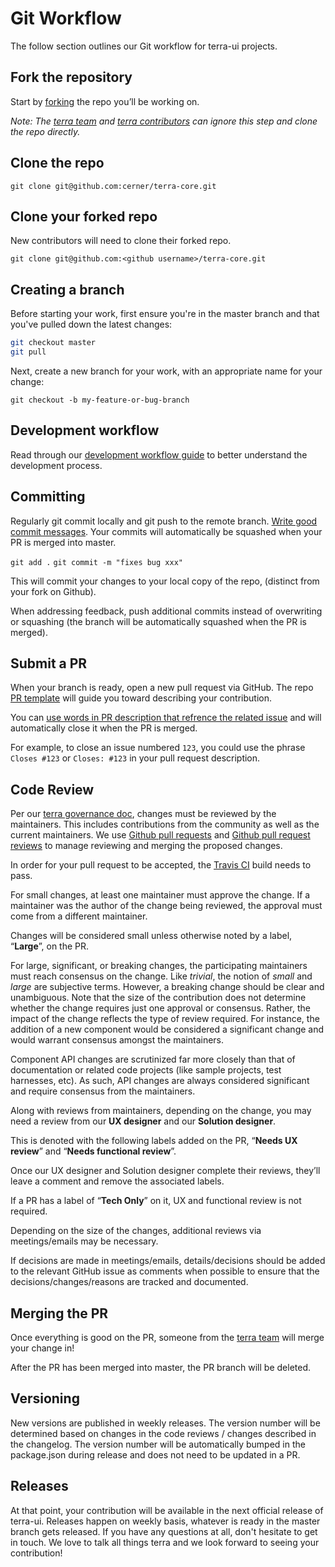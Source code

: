 # Git Workflow
The follow section outlines our Git workflow for terra-ui projects.

## Fork the repository

Start by [forking](https://help.github.com/articles/fork-a-repo/) the repo you’ll be working on.

_Note: The [terra team](https://github.com/orgs/cerner/teams/terra) and [terra contributors](https://github.com/orgs/cerner/teams/terra-contributors) can ignore this step and clone the repo directly._

## Clone the repo

`git clone git@github.com:cerner/terra-core.git`

## Clone your forked repo

New contributors will need to clone their forked repo.

`git clone git@github.com:<github username>/terra-core.git`

## Creating a branch

Before starting your work, first ensure you're in the master branch and that you've pulled down the latest changes:

```sh
git checkout master
git pull
```

Next, create a new branch for your work, with an appropriate name for your change:

`git checkout -b my-feature-or-bug-branch`

## Development workflow

Read through our [development workflow guide](#/contributing/terra-ui/developer-workflow) to better understand the development process.

## Committing

Regularly git commit locally and git push to the remote branch. [Write good commit messages](http://tbaggery.com/2008/04/19/a-note-about-git-commit-messages.html).
Your commits will automatically be squashed when your PR is merged into master.

`git add .`
`git commit -m "fixes bug xxx"`


This will commit your changes to your local copy of the repo, (distinct from your fork on Github).

When addressing feedback, push additional commits instead of overwriting or squashing (the branch will be automatically squashed when the PR is merged).

## Submit a PR

When your branch is ready, open a new pull request via GitHub. The repo [PR template](https://github.com/cerner/terra-ui/blob/master/.github/PULL_REQUEST_TEMPLATE.md) will guide you toward describing your contribution.

You can [use words in PR description that refrence the related issue](https://help.github.com/articles/closing-issues-using-keywords/) and will automatically close it when the PR is merged.

For example, to close an issue numbered `123`, you could use the phrase `Closes #123` or `Closes: #123` in your pull request description.

## Code Review

Per our [terra governance doc](https://github.com/cerner/terra-ui/blob/master/GOVERNANCE.md), changes must be reviewed by the maintainers. This includes contributions from the community as well as the current maintainers. We use [Github pull requests](https://help.github.com/articles/about-pull-requests/) and [Github pull request reviews](https://help.github.com/articles/about-pull-request-reviews/) to manage reviewing and merging the proposed changes.

In order for your pull request to be accepted, the [Travis CI](https://travis-ci.org/) build needs to pass.

For small changes, at least one maintainer must approve the change. If a maintainer was the author of the change being reviewed, the approval must come from a different maintainer.

Changes will be considered small unless otherwise noted by a label, “**Large**”, on the PR.

For large, significant, or breaking changes, the participating maintainers must reach consensus on the change. Like *trivial*, the notion of *small* and *large* are subjective terms. However, a breaking change should be clear and unambiguous. Note that the size of the contribution does not determine whether the change requires just one approval or consensus. Rather, the impact of the change reflects the type of review required. For instance, the addition of a new component would be considered a significant change and would warrant consensus amongst the maintainers.

Component API changes are scrutinized far more closely than that of documentation or related code projects (like sample projects, test harnesses, etc). As such, API changes are always considered significant and require consensus from the maintainers.

Along with reviews from maintainers, depending on the change, you may need a review from our **UX designer** and our **Solution designer**.

This is denoted with the following labels added on the PR, “**Needs UX review**” and “**Needs functional review**”.

Once our UX designer and Solution designer complete their reviews, they’ll leave a comment and remove the associated labels.

If a PR has a label of “**Tech Only**” on it, UX and functional review is not required.

Depending on the size of the changes, additional reviews via meetings/emails may be necessary.

If decisions are made in meetings/emails, details/decisions should be added to the relevant GitHub issue as comments when possible to ensure that the decisions/changes/reasons are tracked and documented.

## Merging the PR

Once everything is good on the PR, someone from the [terra team](https://github.com/orgs/cerner/teams/terra) will merge your change in!

After the PR has been merged into master, the PR branch will be deleted.

## Versioning

New versions are published in weekly releases. The version number will be determined based on changes in the code reviews / changes described in the changelog. The version number will be automatically bumped in the package.json during release and does not need to be updated in a PR.

## Releases

At that point, your contribution will be available in the next official release of terra-ui. Releases happen on weekly basis, whatever is ready in the master branch gets released. If you have any questions at all, don't hesitate to get in touch. We love to talk all things terra and we look forward to seeing your contribution!
